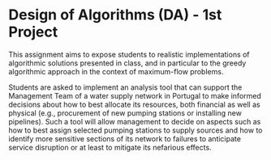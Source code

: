 # Design of Algorithms (DA) - 1st Project

This assignment aims to expose students to realistic implementations of algorithmic solutions presented in class, and in particular to the greedy algorithmic approach in the context of maximum-flow problems. 

Students are asked to implement an analysis tool that can support the Management Team of a water supply network in Portugal to make informed decisions about how to best allocate its resources, both financial as well as physical (e.g., procurement of new pumping stations or installing new pipelines). Such a tool will allow management to decide on aspects such as how to best assign selected pumping stations to supply sources and how to identify more sensitive sections of its network to failures to anticipate service disruption or at least to mitigate its nefarious effects.

